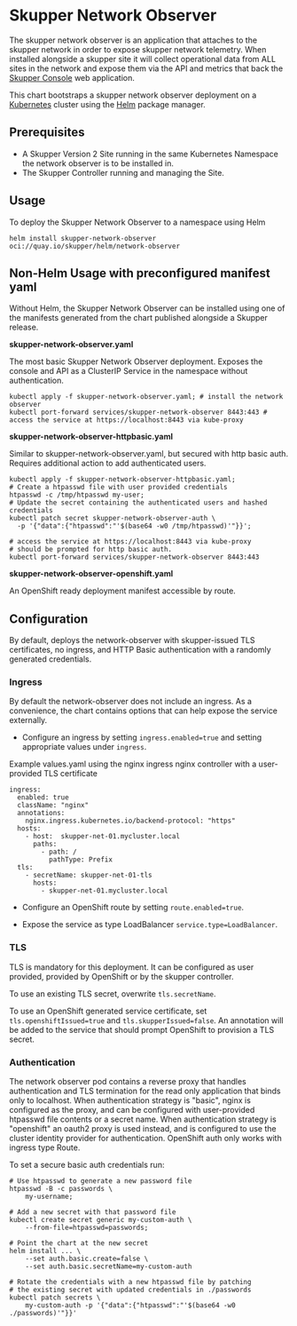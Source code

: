 # Skupper Network Observer

The skupper network observer is an application that attaches to the skupper
network in order to expose skupper network telemetry. When installed alongside
a skupper site it will collect operational data from ALL sites in the network
and expose them via the API and metrics that back the [Skupper
Console](https://github.com/skupperproject/skupper-console) web application.

This chart bootstraps a skupper network observer deployment on a
[Kubernetes](http://kubernetes.io) cluster using the [Helm](https://helm.sh)
package manager.

## Prerequisites

- A Skupper Version 2 Site running in the same Kubernetes Namespace the network
observer is to be installed in.
- The Skupper Controller running and managing the Site.

## Usage

To deploy the Skupper Network Observer to a namespace using Helm

```
helm install skupper-network-observer oci://quay.io/skupper/helm/network-observer
```

## Non-Helm Usage with preconfigured manifest yaml

Without Helm, the Skupper Network Observer can be installed using one of the manifests generated from the chart published alongside a Skupper release.

**skupper-network-observer.yaml**

The most basic Skupper Network Observer deployment. Exposes the console and API as a ClusterIP Service in the namespace without authentication.

```
kubectl apply -f skupper-network-observer.yaml; # install the network observer
kubectl port-forward services/skupper-network-observer 8443:443 # access the service at https://localhost:8443 via kube-proxy
```

**skupper-network-observer-httpbasic.yaml**

Similar to skupper-network-observer.yaml, but secured with http basic auth. Requires additional action to add authenticated users.

```
kubectl apply -f skupper-network-observer-httpbasic.yaml;
# Create a htpasswd file with user provided credentials
htpasswd -c /tmp/htpasswd my-user;
# Update the secret containing the authenticated users and hashed credentials
kubectl patch secret skupper-network-observer-auth \
  -p '{"data":{"htpasswd":"'$(base64 -w0 /tmp/htpasswd)'"}}';

# access the service at https://localhost:8443 via kube-proxy
# should be prompted for http basic auth.
kubectl port-forward services/skupper-network-observer 8443:443
```

**skupper-network-observer-openshift.yaml**

An OpenShift ready deployment manifest accessible by route.

## Configuration

By default, deploys the network-observer with skupper-issued TLS certificates,
no ingress, and HTTP Basic authentication with a randomly generated
credentials.

### Ingress

By default the network-observer does not include an ingress. As a convenience,
the chart contains options that can help expose the service externally.

* Configure an ingress by setting `ingress.enabled=true` and setting appropriate
values under `ingress`.

Example values.yaml using the nginx ingress nginx controller with a
user-provided TLS certificate
```
ingress:
  enabled: true
  className: "nginx"
  annotations:
    nginx.ingress.kubernetes.io/backend-protocol: "https"
  hosts:
    - host:  skupper-net-01.mycluster.local
      paths:
        - path: /
          pathType: Prefix
  tls:
    - secretName: skupper-net-01-tls
      hosts:
        - skupper-net-01.mycluster.local
```

* Configure an OpenShift route by setting `route.enabled=true`.

* Expose the service as type LoadBalancer `service.type=LoadBalancer`.

### TLS

TLS is mandatory for this deployment. It can be configured as user provided, provided
by OpenShift or by the skupper controller.

To use an existing TLS secret, overwrite `tls.secretName`.

To use an OpenShift generated service certificate, set
`tls.openshiftIssued=true` and `tls.skupperIssued=false`. An annotation will be
added to the service that should prompt OpenShift to provision a TLS secret.

### Authentication

The network observer pod contains a reverse proxy that handles authentication
and TLS termination for the read only application that binds only to localhost.
When authentication strategy is "basic", nginx is configured as the proxy, and
can be configured with user-provided htpasswd file contents or a secret name.
When authentication strategy is "openshift" an oauth2 proxy is used instead, and
is configured to use the cluster identity provider for authentication. OpenShift
auth only works with ingress type Route.

To set a secure basic auth credentials run:
```
# Use htpasswd to generate a new password file
htpasswd -B -c passwords \
    my-username;

# Add a new secret with that password file
kubectl create secret generic my-custom-auth \
    --from-file=htpasswd=passwords;

# Point the chart at the new secret
helm install ... \
    --set auth.basic.create=false \
    --set auth.basic.secretName=my-custom-auth

# Rotate the credentials with a new htpasswd file by patching
# the existing secret with updated credentials in ./passwords
kubectl patch secrets \
    my-custom-auth -p '{"data":{"htpasswd":"'$(base64 -w0 ./passwords)'"}}'

```
